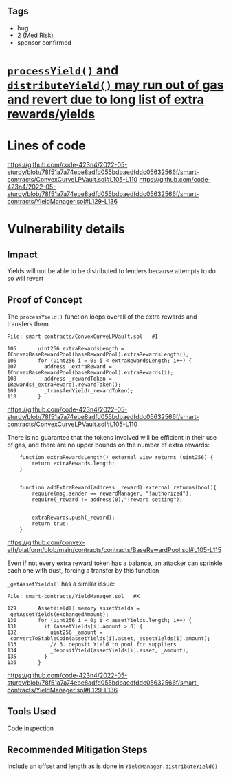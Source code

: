## Tags

- bug
- 2 (Med Risk)
- sponsor confirmed

# [`processYield()` and `distributeYield()` may run out of gas and revert due to long list of extra rewards/yields](https://github.com/code-423n4/2022-05-sturdy-findings/issues/70) 

# Lines of code

https://github.com/code-423n4/2022-05-sturdy/blob/78f51a7a74ebe8adfd055bdbaedfddc05632566f/smart-contracts/ConvexCurveLPVault.sol#L105-L110
https://github.com/code-423n4/2022-05-sturdy/blob/78f51a7a74ebe8adfd055bdbaedfddc05632566f/smart-contracts/YieldManager.sol#L129-L136


# Vulnerability details

## Impact
Yields will not be able to be distributed to lenders because attempts to do so will revert

## Proof of Concept
The `processYield()` function loops overall of the extra rewards and transfers them
```solidity
File: smart-contracts/ConvexCurveLPVault.sol   #1

105       uint256 extraRewardsLength = IConvexBaseRewardPool(baseRewardPool).extraRewardsLength();
106       for (uint256 i = 0; i < extraRewardsLength; i++) {
107         address _extraReward = IConvexBaseRewardPool(baseRewardPool).extraRewards(i);
108         address _rewardToken = IRewards(_extraReward).rewardToken();
109         _transferYield(_rewardToken);
110       }
```
https://github.com/code-423n4/2022-05-sturdy/blob/78f51a7a74ebe8adfd055bdbaedfddc05632566f/smart-contracts/ConvexCurveLPVault.sol#L105-L110

There is no guarantee that the tokens involved will be efficient in their use of gas, and there are no upper bounds on the number of extra rewards:

```solidity
    function extraRewardsLength() external view returns (uint256) {
        return extraRewards.length;
    }


    function addExtraReward(address _reward) external returns(bool){
        require(msg.sender == rewardManager, "!authorized");
        require(_reward != address(0),"!reward setting");


        extraRewards.push(_reward);
        return true;
    }
```
https://github.com/convex-eth/platform/blob/main/contracts/contracts/BaseRewardPool.sol#L105-L115

Even if not every extra reward token has a balance, an attacker can sprinkle each one with dust, forcing a transfer by this function

`_getAssetYields()` has a similar issue:
```solidity
File: smart-contracts/YieldManager.sol   #X

129       AssetYield[] memory assetYields = _getAssetYields(exchangedAmount);
130       for (uint256 i = 0; i < assetYields.length; i++) {
131         if (assetYields[i].amount > 0) {
132           uint256 _amount = _convertToStableCoin(assetYields[i].asset, assetYields[i].amount);
133           // 3. deposit Yield to pool for suppliers
134           _depositYield(assetYields[i].asset, _amount);
135         }
136       }
```
https://github.com/code-423n4/2022-05-sturdy/blob/78f51a7a74ebe8adfd055bdbaedfddc05632566f/smart-contracts/YieldManager.sol#L129-L136

## Tools Used
Code inspection

## Recommended Mitigation Steps
Include an offset and length as is done in `YieldManager.distributeYield()`


